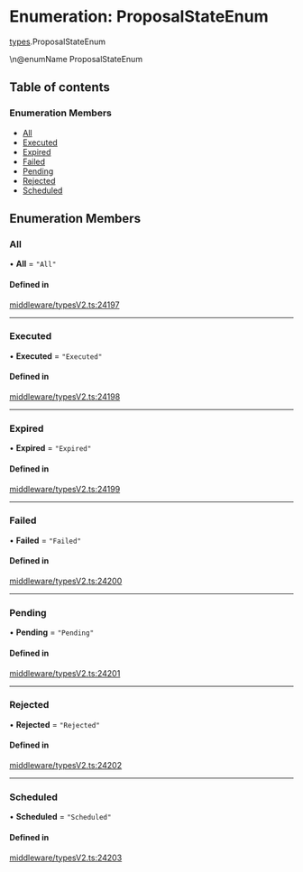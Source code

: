 # Enumeration: ProposalStateEnum

[types](../wiki/types).ProposalStateEnum

\n@enumName ProposalStateEnum

## Table of contents

### Enumeration Members

- [All](../wiki/types.ProposalStateEnum#all)
- [Executed](../wiki/types.ProposalStateEnum#executed)
- [Expired](../wiki/types.ProposalStateEnum#expired)
- [Failed](../wiki/types.ProposalStateEnum#failed)
- [Pending](../wiki/types.ProposalStateEnum#pending)
- [Rejected](../wiki/types.ProposalStateEnum#rejected)
- [Scheduled](../wiki/types.ProposalStateEnum#scheduled)

## Enumeration Members

### All

• **All** = ``"All"``

#### Defined in

[middleware/typesV2.ts:24197](https://github.com/PolymeshAssociation/polymesh-sdk/blob/31fdce23/src/middleware/typesV2.ts#L24197)

___

### Executed

• **Executed** = ``"Executed"``

#### Defined in

[middleware/typesV2.ts:24198](https://github.com/PolymeshAssociation/polymesh-sdk/blob/31fdce23/src/middleware/typesV2.ts#L24198)

___

### Expired

• **Expired** = ``"Expired"``

#### Defined in

[middleware/typesV2.ts:24199](https://github.com/PolymeshAssociation/polymesh-sdk/blob/31fdce23/src/middleware/typesV2.ts#L24199)

___

### Failed

• **Failed** = ``"Failed"``

#### Defined in

[middleware/typesV2.ts:24200](https://github.com/PolymeshAssociation/polymesh-sdk/blob/31fdce23/src/middleware/typesV2.ts#L24200)

___

### Pending

• **Pending** = ``"Pending"``

#### Defined in

[middleware/typesV2.ts:24201](https://github.com/PolymeshAssociation/polymesh-sdk/blob/31fdce23/src/middleware/typesV2.ts#L24201)

___

### Rejected

• **Rejected** = ``"Rejected"``

#### Defined in

[middleware/typesV2.ts:24202](https://github.com/PolymeshAssociation/polymesh-sdk/blob/31fdce23/src/middleware/typesV2.ts#L24202)

___

### Scheduled

• **Scheduled** = ``"Scheduled"``

#### Defined in

[middleware/typesV2.ts:24203](https://github.com/PolymeshAssociation/polymesh-sdk/blob/31fdce23/src/middleware/typesV2.ts#L24203)
